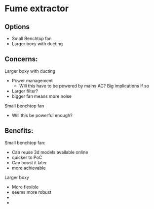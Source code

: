 # Fume extractor 

## Options

- Small Benchtop fan
- Larger boxy with ducting


## Concerns: 

Larger boxy with ducting 
- Power management
  - Will this have to be powered by mains AC? Big implications if so
- Larger filter?
- bigger fan means more noise 

Small benchtop fan 
- Will this be powerful enough?

## Benefits: 

Small benchtop fan: 
- Can reuse 3d models available online
- quicker to PoC
- Can boost it later
- more achievable

Larger boxy
- More flexible
- seems more robust
- 
- 
